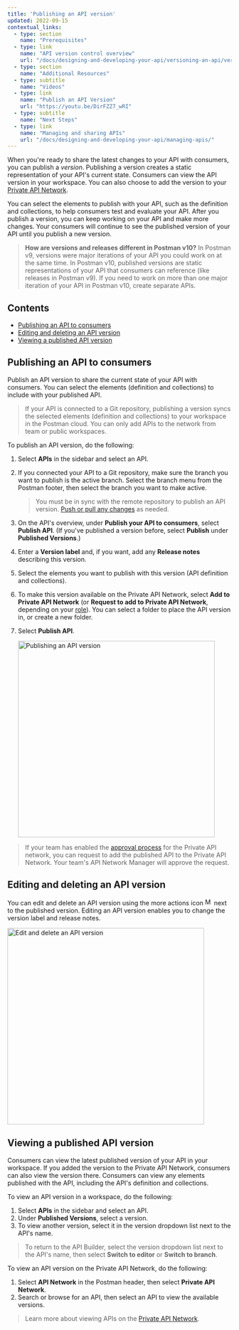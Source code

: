 ```yaml
---
title: 'Publishing an API version'
updated: 2022-09-15
contextual_links:
  - type: section
    name: "Prerequisites"
  - type: link
    name: "API version control overview"
    url: "/docs/designing-and-developing-your-api/versioning-an-api/versioning-an-api-overview/"
  - type: section
    name: "Additional Resources"
  - type: subtitle
    name: "Videos"
  - type: link
    name: "Publish an API Version"
    url: "https://youtu.be/DirFZZ7_wRI"
  - type: subtitle
    name: "Next Steps"
  - type: link
    name: "Managing and sharing APIs"
    url: "/docs/designing-and-developing-your-api/managing-apis/"
---
```


When you're ready to share the latest changes to your API with consumers, you can publish a _version_. Publishing a version creates a static representation of your API's current state. Consumers can view the API version in your workspace. You can also choose to add the version to your [Private API Network](/docs/collaborating-in-postman/adding-private-network/).

You can select the elements to publish with your API, such as the definition and collections, to help consumers test and evaluate your API. After you publish a version, you can keep working on your API and make more changes. Your consumers will continue to see the published version of your API until you publish a new version.

> **How are versions and releases different in Postman v10?** In Postman v9, versions were major iterations of your API you could work on at the same time. In Postman v10, published versions are static representations of your API that consumers can reference (like releases in Postman v9). If you need to work on more than one major iteration of your API in Postman v10, create separate APIs.

## Contents

* [Publishing an API to consumers](#publishing-an-api-to-consumers)
* [Editing and deleting an API version](#editing-and-deleting-an-api-version)
* [Viewing a published API version](#viewing-a-published-api-version)

## Publishing an API to consumers

Publish an API version to share the current state of your API with consumers. You can select the elements (definition and collections) to include with your published API.

> If your API is connected to a Git repository, publishing a version syncs the selected elements (definition and collections) to your workspace in the Postman cloud. You can only add APIs to the network from team or public workspaces.

To publish an API version, do the following:

1. Select **APIs** in the sidebar and select an API.
1. If you connected your API to a Git repository, make sure the branch you want to publish is the active branch. Select the branch menu from the Postman footer, then select the branch you want to make active.

    > You must be in sync with the remote repository to publish an API version. [Push or pull any changes](/docs/designing-and-developing-your-api/versioning-an-api/managing-git-changes/#pushing-and-pulling-changes) as needed.

1. On the API's overview, under **Publish your API to consumers**, select **Publish API**. (If you've published a version before, select **Publish** under **Published Versions**.)
1. Enter a **Version label** and, if you want, add any **Release notes** describing this version.
1. Select the elements you want to publish with this version (API definition and collections).
1. To make this version available on the Private API Network, select **Add to Private API Network** (or **Request to add to Private API Network**, depending on your [role](/docs/collaborating-in-postman/roles-and-permissions/#team-roles)). You can select a folder to place the API version in, or create a new folder.
1. Select **Publish API**.

    <img alt="Publishing an API version" src="https://assets.postman.com/postman-docs/v10/api-builder-publish-3-v10.jpg" width="442px" />

> If your team has enabled the [approval process](/docs/collaborating-in-postman/adding-private-network/#turn-on-the-approval-process) for the Private API network, you can request to add the published API to the Private API Network. Your team's API Network Manager will approve the request.

## Editing and deleting an API version

You can edit and delete an API version using the more actions icon <img alt="More actions icon" src="https://assets.postman.com/postman-docs/icon-more-actions-v9.jpg#icon" width="16px"> next to the published version. Editing an API version enables you to change the version label and release notes.

<img alt="Edit and delete an API version" src="https://assets.postman.com/postman-docs/v10/published-api-version-actions-v10.jpg" width="442px" />

## Viewing a published API version

Consumers can view the latest published version of your API in your workspace. If you added the version to the Private API Network, consumers can also view the version there. Consumers can view any elements published with the API, including the API's definition and collections.

To view an API version in a workspace, do the following:

1. Select **APIs** in the sidebar and select an API.
1. Under **Published Versions**, select a version.
1. To view another version, select it in the version dropdown list next to the API's name.

> To return to the API Builder, select the version dropdown list next to the API's name, then select **Switch to editor** or **Switch to branch**.

To view an API version on the Private API Network, do the following:

1. Select **API Network** in the Postman header, then select **Private API Network**.
1. Search or browse for an API, then select an API to view the available versions.

> Learn more about viewing APIs on the [Private API Network](/docs/collaborating-in-postman/adding-private-network/).
